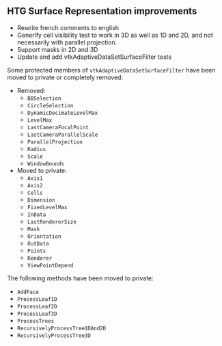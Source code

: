 ## HTG Surface Representation improvements

- Rewrite french comments to english
- Generify cell visibility test to work in 3D as well as 1D and 2D, and not necessarily with parallel projection.
- Support masks in 2D and 3D
- Update and add vtkAdaptiveDataSetSurfaceFilter tests

Some protected members of `vtkAdaptiveDataSetSurfaceFilter` have been moved to private or completely removed:
- Removed:
  - `BBSelection`
  - `CircleSelection`
  - `DynamicDecimateLevelMax`
  - `LevelMax`
  - `LastCameraFocalPoint`
  - `LastCameraParallelScale`
  - `ParallelProjection`
  - `Radius`
  - `Scale`
  - `WindowBounds`
- Moved to private:
  - `Axis1`
  - `Axis2`
  - `Cells`
  - `Dimension`
  - `FixedLevelMax`
  - `InData`
  - `LastRendererSize`
  - `Mask`
  - `Orientation`
  - `OutData`
  - `Points`
  - `Renderer`
  - `ViewPointDepend`

The following methods have been moved to private:
  - `AddFace`
  - `ProcessLeaf1D`
  - `ProcessLeaf2D`
  - `ProcessLeaf3D`
  - `ProcessTrees`
  - `RecursivelyProcessTree1DAnd2D`
  - `RecursivelyProcessTree3D`
